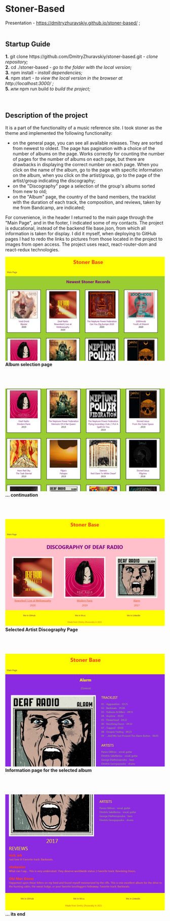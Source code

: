 <h1><b>Stoner-Based</b></h1>

Presentation - https://dmitryzhuravskiy.github.io/stoner-based/ ;
<br /><br />

<h2><b>Startup Guide</b></h2>
<b>1.</b> git clone https://github.com/DmitryZhuravskiy/stoner-based.git <i> - clone repository;</i><br />
<b>2.</b> cd ./stoner-based <i>- go to the folder with the local version;</i><br />
<b>3.</b> npm install <i> - install dependencies;</i><br />
<b>4.</b> npm start <i> - to view the local version in the browser at http://localhost:3000/ ;</i><br />
<b>5.</b> <i>или</i> npm run build <i> to build the project;</i><br />
<br /><br />
<h2><b>Description of the project</b></h2>

It is a part of the functionality of a music reference site. I took stoner as the theme and implemented the following functionality:

- on the general page, you can see all available releases. They are sorted from newest to oldest. The page has pagination with a choice of the number of albums on the page. Works correctly for counting the number of pages for the number of albums on each page, but there are drawbacks in displaying the correct number on each page. When you click on the name of the album, go to the page with specific information on the album, when you click on the artist/group, go to the page of the artist/group indicating the discography;
- on the "Discography" page a selection of the group's albums sorted from new to old;
- on the "Album" page, the country of the band members, the tracklist with the duration of each track, the composition, and reviews, taken by me from Bandcamp, are indicated;

For convenience, in the header I returned to the main page through the "Main Page", and in the footer, I indicated some of my contacts. The project is educational, instead of the backend file base.json, from which all information is taken for display. I did it myself, when deploying to GitHub pages I had to redo the links to pictures from those located in the project to images from open access. 
 The project uses react, react-router-dom and react-redux technologies.


<img src="https://github.com/DmitryZhuravskiy/stoner-based/raw/main/public/images/stoner-based--1.jpg "/>
<b>Album selection page</b>
<br /><br /><br /><br /><br />

<img src="https://github.com/DmitryZhuravskiy/stoner-based/raw/main/public/images/stoner-based--2.jpg "/>
<b>... continuation</b>
<br /><br /><br /><br /><br />

<img src="https://github.com/DmitryZhuravskiy/stoner-based/raw/main/public/images/stoner-based--3.jpg "/>
<b>Selected Artist Discography Page</b>
<br /><br /><br /><br /><br />

<img src="https://github.com/DmitryZhuravskiy/stoner-based/raw/main/public/images/stoner-based--4.jpg "/>
<b>Information page for the selected album</b>
<br /><br /><br /><br /><br />

<img src="https://github.com/DmitryZhuravskiy/stoner-based/raw/main/public/images/stoner-based--5.jpg "/>
<b>... its end</b>
<br />

